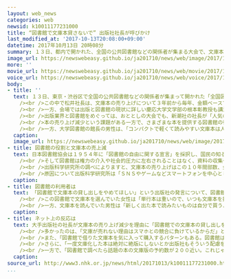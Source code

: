 ```yaml
---
layout: web_news
categories: web
newsid: k10011177231000
title: “図書館で文庫本貸さないで” 出版社社長が呼びかけ
last_modified_at: '2017-10-13T20:08:00+09:00'
datetime: 2017年10月13日 20時08分
summary: １３日、都内で開かれた、全国の公共図書館などの関係者が集まる大会で、文庫本を出している出版社の社長が「図書館で文庫本の貸し出しをやめてほしい」と呼びかけました。本の売り上げ減少という課題がある一方で、さまざまな本を提供する図書館の役割もあり、議論を呼びそうです。
image_url: https://newswebeasy.github.io/ja201710/news/web/image/2017/10/13/K10011177231_1710131811_1710131900_01_02.jpg
more: ''
movie_url: https://newswebeasy.github.io/ja201710/news/web/movie/2017/10/13/k10011177231_201710131938_201710131957.mp4
voice_url: https://newswebeasy.github.io/ja201710/news/web/voice/2017/10/13/k10011177231_201710131938_201710131957.mp3
body:
- title: ''
  text: １３日、東京・渋谷区で全国の公共図書館などの関係者が集まって開かれた「全国図書館大会東京大会」では、図書館と出版文化の在り方を考える分科会が開かれ、文藝春秋の松井清人社長が講演しました。<br
    /><br />この中で松井社長は、文庫本の売り上げについて３年前から毎年、金額ベースで６％程度減り続けていると指摘しました。<br /><br />そのうえで、「会社にとって文庫本は、収益全体の３０％を占める大きな柱になっているだけでなく、良書を発行し続け作家を守るためにあるといっても過言ではない。できれば図書館で文庫本の貸し出しはやめていただきたい。それが議論の出発点になればいい」と呼びかけました。<br
    /><br />一方、会場では出版と図書館の現状に詳しい慶応大学文学部の根本彰教授も講演しました。<br /><br />この中で根本教授は図書館の貸し出しによって本が売れなくなっていることを示すデータはないと指摘したうえで「本の新たな提供システムを考えるときに、出版社や図書館、作家などすべてが文化を継承する担い手になるという意識を持ち共同で作業を行っていくことが必要だ」と訴えました。<br
    /><br />出版業界と図書館をめぐっては、おととしの大会でも、新潮社の社長が「人気の最新本は図書館で１年間貸し出さないでほしい」と呼びかけています。<br
    /><br />本の売り上げ減少という課題がある一方で、さまざまな本を提供する図書館の役割もあり議論を呼びそうです。<br /><br />講演を聴いた出版社に勤める男性は「文芸出版社としては、文庫本の貸し出しはやめてほしいというのが本音です。出版業界は、この２０年で大幅に市場が縮小しており、図書館などとも共存して出版文化という船を動かしていかなければ今後、成り立たない」と話していました。<br
    /><br />一方、大学図書館の館長の男性は、「コンパクトで軽くて読みやすい文庫本は人気で、読みたい人の要求に応えたい図書館にとって今回の呼びかけはつらいものがある。もちろん出版社の苦労もわかるので、今後も両者で意見交換をしていくことが大切だと思う」と話していました。
  caption:
  image_url: https://newswebeasy.github.io/ja201710/news/web/image/2017/10/13/K10011177231_1710131811_1710131900_01_03.jpg
- title: 図書館の役割と文庫本の売上減
  text: 日本図書館協会は１９５４年に「図書館の自由に関する宣言」を採択し、国民の知る権利に応える図書館の役割について定めています。<br /><br />それによりますとすべての国民はいつでも必要とする資料を入手し利用する権利があり、図書館はこのことに責任を負う機関だとしています。<br
    /><br />そして図書館は権力の介入や社会的圧力に左右されることはなく、資料の収集や提供の自由を有しているとうたっています。<br /><br />一方で文庫本の売り上げは年々、落ち込んでいます。<br
    /><br />出版科学研究所の調べによりますと、文庫本の売り上げはこの１０年間部数、金額ともに減少傾向で、去年の販売部数は１億６０００万冊余りで、１０年前に比べ３０％近く減ったほか、販売金額は１０６９億円で２０％以上落ち込んでいます。<br
    /><br />原因について出版科学研究所は「ＳＮＳやゲームなどスマートフォンを中心とした娯楽が普及したことに加え、若い世代の人口減少や身近な町の書店が減っていることが考えられる」と分析したうえで、「収益の柱である文庫本の売れ行きの不振は出版業界に与える影響が非常に大きく深刻な状況だ」と指摘しています。
  caption:
- title: 図書館の利用者は
  text: 「図書館で文庫本の貸し出しをやめてほしい」という出版社の発言について、図書館の利用者からはさまざまな意見が聞かれました。<br /><br />東京・品川区にある区立品川図書館では、国内外の小説や古典、教養に関するものなど３万７０００冊以上の文庫本を所蔵していて、若い世代を中心に人気が高いということです。<br
    /><br />この図書館で文庫本を選んでいた女性は「単行本は重いので、いつも文庫本を持ち歩いて電車の中などで読んでいます。図書館は気軽にいろいろな本を読めるのが魅力なので、図書館に文庫本がないと困ります」と話していました。<br
    /><br />一方、文庫本を読んでいた男性は「新しく出た本で読みたいものは自分で買うようにしています。図書館は新刊は置かずにしばらく経ってから入れるなど、工夫できればいいと思います」と話していました。
  caption:
- title: ネット上の反応は
  text: 大手出版社の社長が文庫本の売り上げ減少を理由に「図書館での文庫本の貸し出しをやめてほしい」と発言したことについて、ツイッター上には批判的な意見を中心にさまざまな声が寄せられています。<br
    /><br />多かったのは、「文庫が売れない理由はスマホとの競合に負けているからだ」とか、「隙間時間を埋めるものが文庫や雑誌からＳＮＳやゲーム、動画に変わっている」などと、売り上げ減少の理由がほかにあるという指摘でした。<br
    /><br />また、「図書館で借りた文庫本を気に入って購入するパターンもある。図書館は本に興味を持ちやすくする場でもあります」などと、本と出会う機会が失われることへの懸念もありました。<br
    /><br />さらに、「一度文庫化した本は絶対に絶版にしないとか出版社もそういう配慮をしてほしい」、「手元に置きたいと読者が感じる作品作りを楽しみにしています」など出版社にも努力を求める声もありました。<br
    /><br />一方で、「図書館で調べたら話題の本の文庫版の予約数が２００近い。これじゃ出版社が図書館は文庫購入しないでって言いたくなるよ」と出版社に理解を示す書き込みもありました。
  caption:
source_url: http://www3.nhk.or.jp/news/html/20171013/k10011177231000.html
...
```

